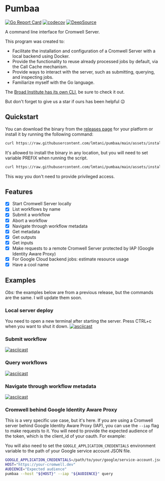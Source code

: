 # Pumbaa

[![Go Report Card](https://goreportcard.com/badge/github.com/lmtani/pumbaa)](https://goreportcard.com/report/github.com/lmtani/pumbaa)
[![codecov](https://codecov.io/gh/lmtani/pumbaa/branch/main/graph/badge.svg?token=IZHS203UA7)](https://codecov.io/gh/lmtani/pumbaa)
[![DeepSource](https://deepsource.io/gh/lmtani/pumbaa.svg/?label=active+issues&show_trend=true&token=AqgzwJfwaA6RBPpVTGK11it0)](https://deepsource.io/gh/lmtani/pumbaa/?ref=repository-badge)


A command line interface for Cromwell Server.

This program was created to:

- Facilitate the installation and configuration of a Cromwell Server with a local backend using Docker.
- Provide the functionality to reuse already processed jobs by default, via the Call Cache mechanism.
- Provide ways to interact with the server, such as submitting, querying, and inspecting jobs.
- Familiarize myself with the Go language.

The [Broad Institute has its own CLI](https://github.com/broadinstitute/cromshell), be sure to check it out.

But don't forget to give us a star if ours has been helpful 😉

## Quickstart

You can download the binary from the [releases page](https://github.com/lmtani/pumbaa/releases) for your platform or install it by running the following command:

```bash
curl https://raw.githubusercontent.com/lmtani/pumbaa/main/assets/install.sh | bash
```

It's allowed to install the binary in any location, but you will need to set variable PREFIX when running the script.

```bash
curl https://raw.githubusercontent.com/lmtani/pumbaa/main/assets/install.sh | PREFIX=/home/taniguti/bin bash
```

This way you don't need to provide privileged access.

## Features

- [x] Start Cromwell Server locally
- [x] List workflows by name
- [x] Submit a workflow
- [x] Abort a workflow
- [x] Navigate through workflow metadata
- [x] Get metadata
- [x] Get outputs
- [x] Get inputs
- [x] Make requests to a remote Cromwell Server protected by IAP (Google Identity Aware Proxy)
- [x] For Google Cloud backend jobs: estimate resource usage
- [x] Have a cool name

## Examples

_Obs:_ the examples below are from a previous release, but the commands are the same. I will update them soon.

### Local server deploy

You need to open a new terminal after starting the server. Press CTRL+c when you want to shut it down.
[![asciicast](https://asciinema.org/a/9oHGhq7t2CGpBMl3M0vicA67Q.svg)](https://asciinema.org/a/9oHGhq7t2CGpBMl3M0vicA67Q)

### Submit workflow

[![asciicast](https://asciinema.org/a/rSGGiYwAOITWNx4gX4Qtq8h8F.svg)](https://asciinema.org/a/rSGGiYwAOITWNx4gX4Qtq8h8F)

### Query workflows
[![asciicast](https://asciinema.org/a/JTQR8Va7bnHhYIZ5uxSWfZBse.svg)](https://asciinema.org/a/JTQR8Va7bnHhYIZ5uxSWfZBse)

### Navigate through workflow metadata

[![asciicast](https://asciinema.org/a/yxDZp4H2DYAWStjS2nPvsAIqM.svg)](https://asciinema.org/a/yxDZp4H2DYAWStjS2nPvsAIqM)


### Cromwell behind Google Identity Aware Proxy

This is a very specific use case, but it's here. If you are using a Cromwell server behind Google Identity Aware Proxy (IAP), you can use the `--iap` flag to make requests to it. You will need to provide the expected audience of the token, which is the client_id of your oauth. For example:

You will also need to set the `GOOGLE_APPLICATION_CREDENTIALS` environment variable to the path of your Google service account JSON file.

```bash
GOOGLE_APPLICATION_CREDENTIALS=/path/to/your/google/service-account.json
HOST="https://your-cromwell.dev"
AUDIENCE="Expected audience"
pumbaa --host "${HOST}" --iap "${AUDIENCE}" query
```
